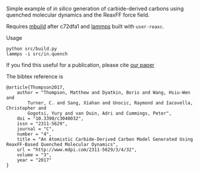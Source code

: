 Simple example of *in silico* generation of carbide-derived carbons using
quenched molecular dynamics and the ReaxFF force field.

Requires [mbuild](https://github.com/mosdef-hub/mbuild) after c72dfa1 and
[lammps](https://github.com/lammps/lammps) built with `user-reaxc`.

Usage
```
python src/build.py
lammps -i src/in.quench
```

If you find this useful for a publication, please cite [our
paper](https://doi.org/10.3390/c3040032)

The bibtex reference is
```
@article{Thompson2017,
    author = "Thompson, Matthew and Dyatkin, Boris and Wang, Hsiu-Wen and
        Turner, C. and Sang, Xiahan and Unocic, Raymond and Iacovella, Christopher and
        Gogotsi, Yury and van Duin, Adri and Cummings, Peter",
    doi = "10.3390/c3040032",
    issn = "2311-5629",
    journal = "C",
    number = "4",
    title = "An Atomistic Carbide-Derived Carbon Model Generated Using ReaxFF-Based Quenched Molecular Dynamics",
    url = "http://www.mdpi.com/2311-5629/3/4/32",
    volume = "3",
    year = "2017"
}
```
